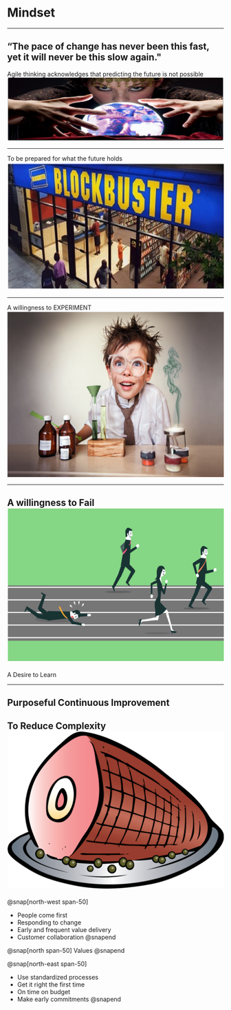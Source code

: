 
# Mindset
---
“The pace of change has never been this fast, yet it will never be this slow again."
---
Agile thinking acknowledges that predicting the future is not possible
![Future](assets/img/mind-reader.png)

---
To be prepared for what the future holds
![Future](assets/img/blockbuster.png)

---
A willingness to EXPERIMENT
![Future](assets/img/experiment.png)

---
A willingness to Fail
![Future](assets/img/fail.png)
---
A Desire to Learn

---
Purposeful Continuous Improvement
---
To Reduce Complexity
![Future](assets/img/ham.png)
---

@snap[north-west span-50]
- People come first
- Responding to change
- Early and frequent value delivery
- Customer collaboration
@snapend

@snap[north span-50]
Values
@snapend

@snap[north-east span-50]
- Use standardized processes
- Get it right the first time
- On time on budget
- Make early commitments
@snapend
